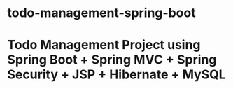# todo-management-spring-boot


# Todo Management Project using Spring Boot + Spring MVC + Spring Security + JSP + Hibernate + MySQL


